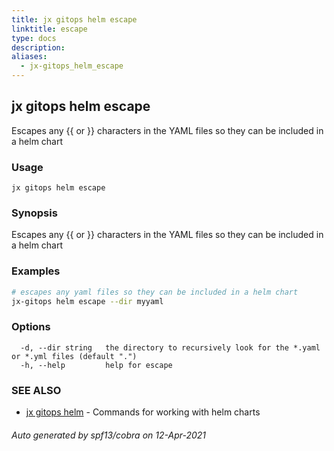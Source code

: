 ```yaml
---
title: jx gitops helm escape
linktitle: escape
type: docs
description: 
aliases:
  - jx-gitops_helm_escape
---
```


## jx gitops helm escape

Escapes any {{ or }} characters in the YAML files so they can be included in a helm chart

### Usage

```
jx gitops helm escape
```

### Synopsis

Escapes any {{ or }} characters in the YAML files so they can be included in a helm chart

### Examples

  ```bash
  # escapes any yaml files so they can be included in a helm chart
  jx-gitops helm escape --dir myyaml

  ```
### Options

```
  -d, --dir string   the directory to recursively look for the *.yaml or *.yml files (default ".")
  -h, --help         help for escape
```

### SEE ALSO

* [jx gitops helm](..)	 - Commands for working with helm charts

###### Auto generated by spf13/cobra on 12-Apr-2021
